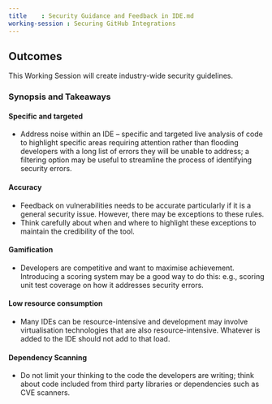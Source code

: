 ```yaml
---
title    : Security Guidance and Feedback in IDE.md
working-session : Securing GitHub Integrations
---
```

## Outcomes

This Working Session will create industry-wide security guidelines.

### Synopsis and Takeaways

#### Specific and targeted
- Address noise within an IDE – specific and targeted live analysis of code to highlight specific areas requiring attention rather than flooding developers with a long list of errors they will be unable to address; a filtering option may be useful to streamline the process of identifying security errors.

#### Accuracy 
- Feedback on vulnerabilities needs to be accurate particularly if it is a general security issue. However, there may be exceptions to these rules.
- Think carefully about when and where to highlight these exceptions to maintain the credibility of the tool.

#### Gamification
- Developers are competitive and want to maximise achievement. Introducing a scoring system may be a good way to do this: e.g., scoring unit test coverage on how it addresses security errors. 

#### Low resource consumption
- Many IDEs can be resource-intensive and development may involve virtualisation technologies that are also resource-intensive. Whatever is added to the IDE should not add to that load.

#### Dependency Scanning
- Do not limit your thinking to the code the developers are writing; think about code included from third party libraries or dependencies such as CVE scanners.

